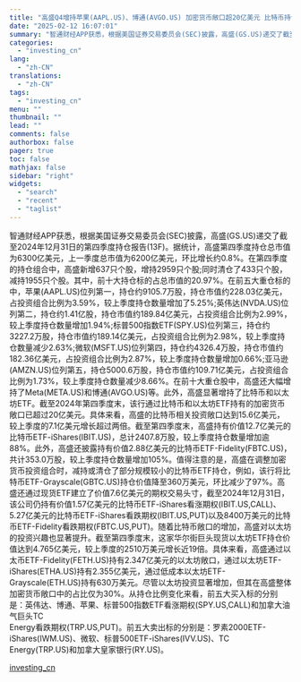 ```yaml
---
title: "高盛Q4增持苹果(AAPL.US)、博通(AVGO.US) 加密货币敞口超20亿美元 比特币持仓翻倍"
date: "2025-02-12 16:07:01"
summary: "智通财经APP获悉，根据美国证券交易委员会(SEC)披露，高盛(GS.US)递交了截至2024年1..."
categories:
  - "investing_cn"
lang:
  - "zh-CN"
translations:
  - "zh-CN"
tags:
  - "investing_cn"
menu: ""
thumbnail: ""
lead: ""
comments: false
authorbox: false
pager: true
toc: false
mathjax: false
sidebar: "right"
widgets:
  - "search"
  - "recent"
  - "taglist"
---
```


智通财经APP获悉，根据美国证券交易委员会(SEC)披露，高盛(GS.US)递交了截至2024年12月31日的第四季度持仓报告(13F)。据统计，高盛第四季度持仓总市值为6300亿美元，上一季度总市值为6200亿美元，环比增长约0.8%。在第四季度的持仓组合中，高盛新增637只个股，增持2959只个股;同时清仓了433只个股，减持1955只个股。其中，前十大持仓标的占总市值的20.97%。在前五大重仓标的中，苹果(AAPL.US)位列第一，持仓约9105.7万股，持仓市值约228.03亿美元，占投资组合比例为3.59%，较上季度持仓数量增加了5.25%;英伟达(NVDA.US)位列第二，持仓约1.41亿股，持仓市值约189.84亿美元，占投资组合比例为2.99%，较上季度持仓数量增加1.94%;标普500指数ETF(SPY.US)位列第三，持仓约3227.2万股，持仓市值约189.14亿美元，占投资组合比例为2.98%，较上季度持仓数量减少2.63%;微软(MSFT.US)位列第四，持仓约4326.4万股，持仓市值约182.36亿美元，占投资组合比例为2.87%，较上季度持仓数量增加0.66%;亚马逊(AMZN.US)位列第五，持仓5000.6万股，持仓市值约109.71亿美元，占投资组合比例为1.73%，较上季度持仓数量减少8.66%。在前十大重仓股中，高盛还大幅增持了Meta(META.US)和博通(AVGO.US)等。此外，高盛显著增持了比特币和以太坊ETF。截至2024年第四季度末，该行通过比特币和以太坊ETF持有的加密货币敞口已超过20亿美元。具体来看，高盛的比特币相关投资敞口达到15.6亿美元，较上季度的7.1亿美元增长超过两倍。截至第四季度末，高盛持有价值12.7亿美元的比特币ETF-iShares(IBIT.US)，总计2407.8万股，较上季度持仓数量增加逾88%。此外，高盛还披露持有价值2.88亿美元的比特币ETF-Fidelity(FBTC.US)，共计353.0万股，较上季度持仓数量增加105%。值得注意的是，高盛在调整加密货币投资组合时，减持或清仓了部分规模较小的比特币ETF持仓，例如，该行将比特币ETF-Grayscale(GBTC.US)持仓价值降至360万美元，环比减少了97%。高盛还通过现货ETF建立了价值7.6亿美元的期权交易头寸，截至2024年12月31日，该公司仍持有价值1.57亿美元的比特币ETF-iShares看涨期权(IBIT.US,CALL)、5.27亿美元的比特币ETF-iShares看跌期权(IBIT.US,PUT)以及8400万美元的比特币ETF-Fidelity看跌期权(FBTC.US,PUT)。随着比特币敞口的增加，高盛对以太坊的投资兴趣也显著提升。截至第四季度末，这家华尔街巨头现货以太坊ETF持仓价值达到4.765亿美元，较上季度的2510万美元增长近19倍。具体来看，高盛通过以太币ETF-Fidelity(FETH.US)持有2.347亿美元的以太坊敞口，通过以太坊ETF-iShares(ETHA.US)持有2.355亿美元，通过低成本以太坊ETF-Grayscale(ETH.US)持有630万美元。尽管以太坊投资显著增加，但其在高盛整体加密货币敞口中的占比仅为30%。从持仓比例变化来看，前五大买入标的分别是：英伟达、博通、苹果、标普500指数ETF看涨期权(SPY.US,CALL)和加拿大油气巨头TC   
Energy看跌期权(TRP.US,PUT)。前五大卖出标的分别是：罗素2000ETF-iShares(IWM.US)、微软、标普500ETF-iShares(IVV.US)、TC   
Energy(TRP.US)和加拿大皇家银行(RY.US)。

[investing_cn](https://cn.investing.com/news/stock-market-news/article-2667507)
